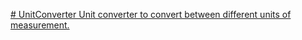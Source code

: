 [# UnitConverter
Unit converter to convert between different units of measurement.
](https://roadmap.sh/projects/unit-converter)
